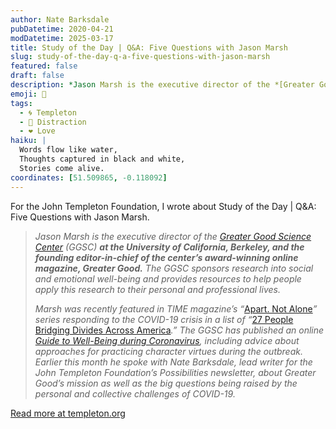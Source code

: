 ```yaml
---
author: Nate Barksdale
pubDatetime: 2020-04-21
modDatetime: 2025-03-17
title: Study of the Day | Q&A: Five Questions with Jason Marsh
slug: study-of-the-day-q-a-five-questions-with-jason-marsh
featured: false
draft: false
description: *Jason Marsh is the executive director of the *[Greater Good Science Center](https://ggsc.berkeley.edu/)* (GGSC) **at the University of California, Berkeley, an...
emoji: 📝
tags:
  - 🌀 Templeton
  - 📱 Distraction
  - ❤️ Love
haiku: |
  Words flow like water,
  Thoughts captured in black and white,
  Stories come alive.
coordinates: [51.509865, -0.118092]
---
```


For the John Templeton Foundation, I wrote about Study of the Day | Q&A: Five Questions with Jason Marsh.

> *Jason Marsh is the executive director of the *[Greater Good Science Center](https://ggsc.berkeley.edu/)* (GGSC) **at the University of California, Berkeley, and the founding editor-in-chief of the center’s award-winning online magazine, *Greater Good*.** The GGSC sponsors research into social and emotional well-being and provides resources to help people apply this research to their personal and professional lives.*
>
> *Marsh was recently featured in *TIME* magazine’s “*[Apart. Not Alone](https://time.com/collection/apart-not-alone/)*” series responding to the COVID-19 crisis in a list of “*[27 People Bridging Divides Across America](https://time.com/collection/apart-not-alone/5809175/meet-the-uniters/)*.” The GGSC has published an online *[Guide to Well-Being during Coronavirus](https://greatergood.berkeley.edu/article/item/greater_good_guide_to_well_being_during_coronavirus)*, including advice about approaches for practicing character virtues during the outbreak. Earlier this month he spoke with Nate Barksdale, lead writer for the John Templeton Foundation’s *Possibilities* newsletter, about Greater Good’s mission as well as the big questions being raised by the personal and collective challenges of COVID-19.*

[Read more at templeton.org](https://www.templeton.org/news/qa-five-questions-with-jason-marsh)
